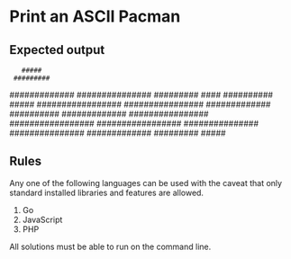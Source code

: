 # Print an ASCII Pacman

## Expected output

       #####
     #########
   #############
  ###############
  #########  ####
 ##########  #####
 #################
################
#############
##########
#############
################
 #################
 #################
  ###############
  ###############
   #############
     #########
       #####

## Rules

Any one of the following languages can be used with the caveat that only standard installed libraries and features are allowed.

1. Go
1. JavaScript
1. PHP

All solutions must be able to run on the command line.